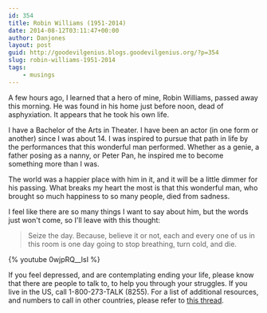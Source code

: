 ```yaml
---
id: 354
title: Robin Williams (1951-2014)
date: 2014-08-12T03:11:47+00:00
author: Danjones
layout: post
guid: http://goodevilgenius.blogs.goodevilgenius.org/?p=354
slug: robin-williams-1951-2014
tags:
    - musings
---
```

A few hours ago, I learned that a hero of mine, Robin Williams, passed away this morning. He was found in his home just before noon, dead of asphyxiation. It appears that he took his own life.

I have a Bachelor of the Arts in Theater. I have been an actor (in one form or
another) since I was about 14. I was inspired to pursue that path in life by the
performances that this wonderful man performed. Whether as a genie, a father
posing as a nanny, or Peter Pan, he inspired me to become something more than I
was.

The world was a happier place with him in it, and it will be a little dimmer for his passing. What breaks my heart the most is that this wonderful man, who brought so much happiness to so many people, died from sadness.

I feel like there are so many things I want to say about him, but the words just won't come, so I'll leave with this thought:

> Seize the day. Because, believe it or not, each and every one of us in this room is one day going to stop breathing, turn cold, and die.

{% youtube 0wjpRQ__lsI %}

<!--more-->

If you feel depressed, and are contemplating ending your life, please know that
there are people to talk to, to help you through your struggles. If you live in
the US, call 1-800-273-TALK (8255). For a list of additional resources, and
numbers to call in other countries, please refer to
[this thread](http://www.reddit.com/r/AskReddit/comments/2dacie/robin_williams_megathread/cjnmf4d).
